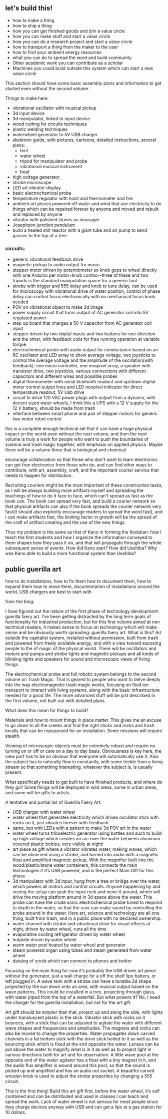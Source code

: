 ## let's build this!


- how to make a thing
- how to ship a thing
- how you can get finished goods and join a value circle
- how you can make stuff and start a value circle
- how you can do a research project and start a value circle
- how to transport a thing from the maker to the user
- how to find your ambient energy resources
- what you can do to spread the word and build community
- Other academic work you can contribute as a scholar
- Machines you could build outside this system which can start a new value circle


This section should have some basic assembly plans and information to get started even without the second volume.  

Things to make here:

- vibrational oscillator with musical pickup
- 3d input device
- 3d manipulator, linked to input device
- wood cutting for circuits techniques
- plastic welding techniques
- waterwheel generator to 5V USB charger
- skeletron guide, with pictures, cartoons, detailed instructions, several plans:
	- tent
	- water wheel
	- tripod for manipulator and probe
	- vibrational musical instrument
	- boat
- high voltage generator
- strobe microscope
- LED art vibrator display
- basic electrochemical probe
- temperature regulator with hoist and thermometer and fire
- ambient art pieces powered off water and wind that use electricity to do things which can be repaired forever by anyone and moved and rebuilt and replaced by anyone
- vibrator with polished stones as massager
- Josephson junction pendulum
- build a heated shit reactor with a giant tube and air pump to send gasses to the top of a tree


### circuits:
 - generic vibrational feedback drive
 - magnetic pickup to audio output for music
 - stepper motor driven by potentiometer so knob goes to wheel directly with one Arduino per motor+knob combo--three of these and two tripods is the standard manipulation space for a generic tool
 - strobe with trigger and 555 delay and knob to tune delay, can be used for microscopy with vibrational drive of water position, control of phase delay can control focus electronically with no mechanical focus knob needed 
 - POV on vibrational object to make 2d image
 - power supply circuit that turns output of AC generator coil into 5V regulated power
 - step up board that charges a 50 V capacitor from AC generator coil input
 - stepper driven by two digital inputs and two buttons for one direction and the other, with feedback coils for free running operation at variable torque
 - electrochemical probe with audio output for conductance based on an RC oscillator and LED array to show average voltage, two joysticks to control the average voltage and the amplitude of the oscillation(with feedback): one micro controller, one neopixel array, a speaker with transistor drive, two joysticks, various connections with different capacitors and different wires and possible probes
 - digital thermometer with serial bluetooth readout and up/down digital motor control output lines and LED neopixel indicator for direct temperature readout, 5V Usb drive
 - circuit to drive 120 VAC power plugs with output from a dynamo, with decent sized water wheels, I think this a UPS with a 12 V supply for the 12 V battery, should be made from trash
 - interface between smart phone and pair of stepper motors for generic two motor robot control 
 
 
 
this is a complete enough technical set that it can have a huge physical impact on the world even without the next volume, and then the next volume is truly a work for people who want to push the boundaries of science and trash magic together, with emphasis on applied physics.  Maybe there will be a volume three that is biological and chemical 
 	

encourage collaboration so that those who don't want to learn electronics can get free electronics from those who do, and can find other ways to contribute, with art, assembly, craft, and the important courier service that needs to happen for distribution. 

Recruiting couriers might be the most important of these construction tasks, as I will be always building more artifacts myself and spreading the teachings of how to do it face to face, which can't spread as fast as the book can.  The book can spread *very* fast, and build a courier network so that physical artifacts can also if the book spreads the courier network very fast(it should also explicitly encourage readers to spread the word fast), and I can make artifacts fast, the limiting factor in growth will be the spread of the craft of artifact creating and the use of the new things.  

Thus my problem is the same as that of Kano in forming the Kodokan: how I teach the first students and how I organize the information conveyed to them shapes how they pass it on, and that will propagate through the whole subsequent series of events.  How did Kano start?  How did Ueshiba?  Why was Kano able to build a more functional system than Ueshiba?  

## public guerilla art

how to do installations, how to fix them how to document them, how to expand them how to move them, documentation of installations around the world, USB chargers are best to start with


from the blog:

I have figured out the nature of the first phase of technology development: guerilla  faery art.  I’ve been getting distracted by the long term goals of functionality for industrial production, but for this first volume aimed at non technical readers, it makes sense to focus on technology which will make sense and be obviously worth spreading: guerilla faery art.  What is this?   Art outside the capitalist system, installed without permission, built from trash and powered from freely available energy, and with a view toward exposing people to the of magic of the physical world.  There will be oscillators and motors and pumps and strobe lights and magnetic pickups and all kinds of blinking lights and speakers for sound and microscopic views of living things.

The electrochemical probe and full robotic system belongs to the second volume on Trash Magic.  That is geared to  people who want to delve deeply into the way electromagnetic trash magic works, focusing on fluid ion transport to interact with living systems, along with the basic infrastructure needed for a good life.  The more advanced stuff will be just described in the first volume, not built out with detailed plans.

What does this mean for things to build?

Materials and how to mount things in place matter.  This gives me an excuse to go down to all the creeks and find the right sticks and rocks and trash locally that can be repurposed for an installation.  Some missions will require stealth.

Viewing of microscopic objects must be extremely robust and require no turning on or off or care on a day to day basis.  Obviousness is key here, the view port has to be so obvious that everyone will automatically use it.  Also the subject has to naturally flow in constantly, with some trickle from a living stream so that something interesting, whatever the subject is, is usually present.

What specifically needs to get built to have finished products, and where do they go?  Some things will be deployed in wild areas, some in urban areas, and some will be gifts to artists.

A tentative and partial list of Guerilla Faery Art:

- USB charger with water wheel
- water wheel that generates electricity which drives oscillator stick with rocks on it, just vibrates forever with feedback
- same, but with LEDs with a pattern to make 3d POV art in the water
- water wheel turns triboelectric generator using bottles and such to build up high voltage which creates an arc over the water between aluminum covered plastic bottles, very visible at night!
- art piece as gift where a vibrator vibrates water, making waves, which can be observed using a strobe, and turned into audio with a magnetic float and amplified magnetic pickup.  With the magnifier built into the wood/plastic/stone water containers, this connects the main technologies if it’s USB powered, and is the perfect Main Gift for this phase.
- 3d manipulator with 3d input, hung from a tree or bridge over the water, which powers all motors and control circuits.  Anyone happening by and seeing the setup can grab the input rock and move it around, which will drive the moving platform around in 3d space above the water.  This probe can have the crude sonic electrochemical probe tuned to respond to depth in the water, so that the user can make sound by controlling the probe around in the water. Here art, science and technology are all one thing, built from trash, and in a public place with no declared ownership.
- water channel with strobe and vibrational drive for visual effects at night, driven by water wheel, runs all the time
- evaporative cooling refrigerator driven by water wheel
- hotplate driven by water wheel
- warm water pool heated by water wheel and generator
- steam powered organ using tubes and steam generated from water wheel
- datalog of creek which can connect to phones and twitter
 

Focusing on the main thing for now it’s probably the USB driven art piece without the generator, just a wall charge for a off the shelf lipo battery, or left plugged in.  A wave tank with a strobe can have a tunable 2d shape projected by the sun down onto an area, with musical output based on the wave patterns.  This could be installed in a tree, projecting through glass, with water piped from the top of a waterfall.  But what powers it?  No, I need the charger for the guerilla installation, but not for the art gift.

 

Art gift should be simpler than that, project up and along the side, with lights under transluscent plastic in the stick.  Vibrator stick with rocks on it bounces, with a stick that can be adjusted to agitate the water with different wave shapes and frequencies and amplitudes.  The magnets and rocks can also be moved to change the properties.  Water propagates down carved channels in a fat bottom stick with the drive stick bolted to it as well as the bouncing stick which is fixed at the end opposite the water.  Lenses can be put above the water to magnify what is in it as well as to project light in various directions both for art and for observation.  A little wave pool at the opposite end of the water agitator has a float with a tiny magnet in it, and the audio flux amplifier is wound around this pool, so that the sound is picked up and amplified and has an audio out socket.  A beautiful carved wooden knob is used to adjust the strobe properties by changing a 555 circuit.

This is the first thing!  Build this art gift first, before the water wheel, it’s self contained and can be distributed and used in classes I can teach and spread the work.  Lack of water wheel is not serious for most people since they charge devices anyway with USB and can get  a lipo at a gas station for 10 dollars.





